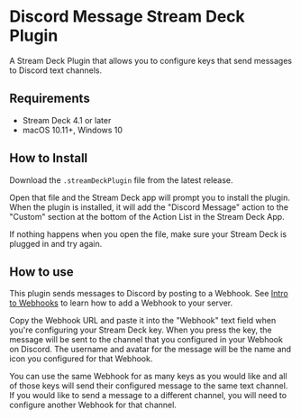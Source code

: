 # Discord Message Stream Deck Plugin

A Stream Deck Plugin that allows you to configure keys that send messages to
Discord text channels.

## Requirements

* Stream Deck 4.1 or later
* macOS 10.11+, Windows 10

## How to Install

Download the `.streamDeckPlugin` file from the latest release.

Open that file and the Stream Deck app will prompt you to install the plugin.
When the plugin is installed, it will add the "Discord Message" action to the
"Custom" section at the bottom of the Action List in the Stream Deck App.

If nothing happens when you open the file, make sure your Stream Deck is
plugged in and try again.

## How to use

This plugin sends messages to Discord by posting to a Webhook. See
[Intro to Webhooks](https://support.discordapp.com/hc/en-us/articles/228383668-Intro-to-Webhooks)
to learn how to add a Webhook to your server.

Copy the Webhook URL and paste it into the "Webhook" text field when you're
configuring your Stream Deck key. When you press the key, the message will be
sent to the channel that you configured in your Webhook on Discord. The username
and avatar for the message will be the name and icon you configured for that
Webhook.

You can use the same Webhook for as many keys as you would like and all of those
keys will send their configured message to the same text channel. If you would
like to send a message to a different channel, you will need to configure
another Webhook for that channel.
